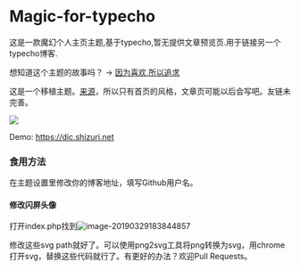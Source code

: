 # Magic-for-typecho

这是一款魔幻个人主页主题,基于typecho,暂无提供文章预览页.用于链接另一个typecho博客.

想知道这个主题的故事吗？ → [因为喜欢,所以追求](https://shizuri.net/archives/86/)

这是一个移植主题。[来源](https://tuzi.moe)，所以只有首页的风格，文章页可能以后会写吧。友链未完善。


![](https://i.loli.net/2019/03/29/5c9df7336e7e7.gif)


Demo:  <https://dic.shizuri.net>

### 食用方法

在主题设置里修改你的博客地址，填写Github用户名。



#### 修改闪屏头像

打开index.php找到![image-20190329183844857](https://ws3.sinaimg.cn/large/006tKfTcly1g1jun5fhiuj31380l510d.jpg)

修改这些svg path就好了。可以使用png2svg工具将png转换为svg，用chrome打开svg，替换这些代码就行了。有更好的办法？欢迎Pull Requests。



